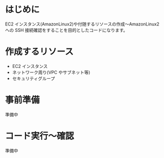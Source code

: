 # はじめに

EC2 インスタンス(AmazonLinux2)や付随するリソースの作成〜AmazonLinux2 への SSH 接続確認をすることを目的としたコードになります。
<br>

# 作成するリソース

- EC2 インスタンス
- ネットワーク周り(VPC やサブネット等)
- セキュリティグループ

# 事前準備

準備中

# コード実行〜確認

準備中
